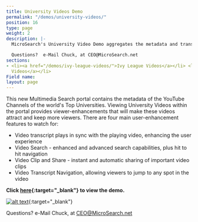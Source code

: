 ```yaml
---
title: University Videos Demo
permalink: "/demos/university-videos/"
position: 16
type: page
weight: 2
description: |-
  MicroSearch's University Video Demo aggregates the metadata and transcripts of the videos from the main YouTube Channels of each the 8 Ivy League Schools. Search, browse, and read along with transcripts from the world's top universities.

  Questions?  e-Mail Chuck, at CEO@MicroSearch.net
sections:
- <li><a href="/demos/ivy-league-videos/">Ivy League Videos</a></li> <li><a href="/demos/university-videos/">University
  Videos</a></li>
Field name: 
layout: page
---
```


This new Multimedia Search portal contains the metadata of the YouTube Channels of the world's Top Universities. Viewing University Videos within the portal provides viewer-enhancements that will make these videos attract and keep more viewers. There are four main user-enhancement features to watch for:  
  - Video transcript plays in sync with the playing video, enhancing the user experience
  - Video Search - enhanced and advanced search capabilities, plus hit to hit navigation
  - Video Clip and Share - instant and automatic sharing of important video clips
  - Video Transcript Navigation, allowing viewers to jump to any spot in the video

**Click [here](http://www.universityvideos.org){:target="_blank"} to view the demo.**  

[![alt text]({{site.baseurl}}/images/univideo.png "University Videos")](http://www.universityvideos.org){:target="_blank"}

Questions?  e-Mail Chuck, at CEO@MicroSearch.net
